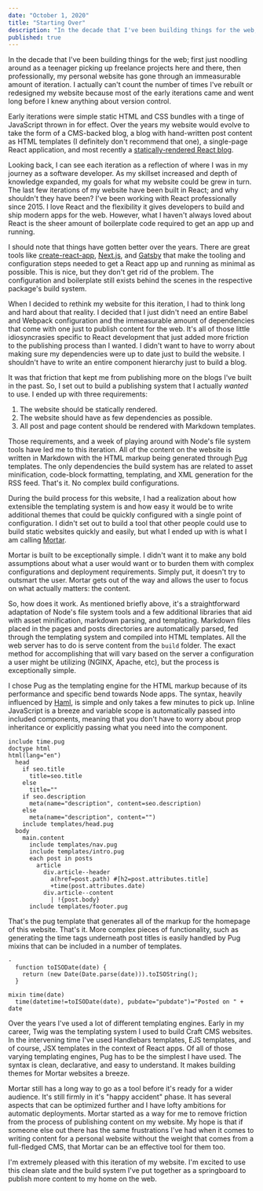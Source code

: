 ```yaml
---
date: "October 1, 2020"
title: "Starting Over"
description: "In the decade that I've been building things for the web; first just noodling around as a teenager picking up freelance projects here and there, then professionally, my personal website has gone through an immeasurable amount of iteration. It was time for a fresh start."
published: true
---
```


In the decade that I've been building things for the web; first just noodling around as a teenager picking up freelance projects here and there, then professionally, my personal website has gone through an immeasurable amount of iteration. I actually can't count the number of times I've rebuilt or redesigned my website because most of the early iterations came and went long before I knew anything about version control.

Early iterations were simple static HTML and CSS bundles with a tinge of JavaScript thrown in for effect. Over the years my website would evolve to take the form of a CMS-backed blog, a blog with hand-written post content as HTML templates (I definitely don't recommend that one), a single-page React application, and most recently a [statically-rendered React blog](https://github.com/tylerreckart/tylerreckart.com).

Looking back, I can see each iteration as a reflection of where I was in my journey as a software developer. As my skillset increased and depth of knowledge expanded, my goals for what my website could be grew in turn. The last few iterations of my website have been built in React; and why shouldn't they have been? I've been working with React professionally since 2015. I love React and the flexibility it gives developers to build and ship modern apps for the web. However, what I haven't always loved about React is the sheer amount of boilerplate code required to get an app up and running.

I should note that things have gotten better over the years. There are great tools like [create-react-app](https://github.com/facebook/create-react-app), [Next.js](https://github.com/vercel/next.js), and [Gatsby](https://github.com/gatsbyjs/gatsby) that make the tooling and configuration steps needed to get a React app up and running as minimal as possible. This is nice, but they don't get rid of the problem. The configuration and boilerplate still exists behind the scenes in the respective package's build system.

When I decided to rethink my website for this iteration, I had to think long and hard about that reality. I decided that I just didn't need an entire Babel and Webpack configuration and the immeasurable amount of dependencies that come with one just to publish content for the web. It's all of those little idiosyncrasies specific to React development that just added more friction to the publishing process than I wanted. I didn't want to have to worry about making sure my dependencies were up to date just to build the website. I shouldn't have to write an entire component hierarchy just to build a blog. 

It was that friction that kept me from publishing more on the blogs I've built in the past. So, I set out to build a publishing system that I actually _wanted_ to use. I ended up with three requirements:
1. The website should be statically rendered.
2. The website should have as few dependencies as possible.
3. All post and page content should be rendered with Markdown templates.

Those requirements, and a week of playing around with Node's file system tools have led me to this iteration. All of the content on the website is written in Markdown with the HTML markup being generated through [Pug](https://github.com/pugjs/pug) templates. The only dependencies the build system has are related to asset minification, code-block formatting, templating, and XML generation for the RSS feed. That's it. No complex build configurations.

During the build process for this website, I had a realization about how extensible the templating system is and how easy it would be to write additional themes that could be quickly configured with a single point of configuration. I didn't set out to build a tool that other people could use to build static websites quickly and easily, but what I ended up with is what I am calling [Mortar](https://github.com/tylerreckart/mortar).

Mortar is built to be exceptionally simple. I didn't want it to make any bold assumptions about what a user would want or to burden them with complex configurations and deployment requirements. Simply put, it doesn't try to outsmart the user. Mortar gets out of the way and allows the user to focus on what actually matters: the content.

So, how does it work. As mentioned briefly above, it's a straightforward adaptation of Node's file system tools and a few additional libraries that aid with asset minification, markdown parsing, and templating. Markdown files placed in the pages and posts directories are automatically parsed, fed through the templating system and compiled into HTML templates. All the web server has to do is serve content from the `build` folder. The exact method for accomplishing that will vary based on the server a configuration a user might be utilizing (NGINX, Apache, etc), but the process is exceptionally simple.

I chose Pug as the templating engine for the HTML markup because of its performance and specific bend towards Node apps. The syntax, heavily influenced by [Haml](https://haml.info/), is simple and only takes a few minutes to pick up. Inline JavaScript is a breeze and variable scope is automatically passed into included components, meaning that you don't have to worry about prop inheritance or explicitly passing what you need into the component.

```pug
include time.pug
doctype html
html(lang="en")
  head
    if seo.title
      title=seo.title
    else
      title=""
    if seo.description
      meta(name="description", content=seo.description)
    else
      meta(name="description", content="")
    include templates/head.pug
  body
    main.content
      include templates/nav.pug
      include templates/intro.pug
      each post in posts
        article
          div.article--header
            a(href=post.path) #[h2=post.attributes.title]
            +time(post.attributes.date)
          div.article--content
            | !{post.body}
      include templates/footer.pug
```

That's the pug template that generates all of the markup for the homepage of this website. That's it. More complex pieces of functionality, such as generating the time tags underneath post titles is easily handled by Pug mixins that can be included in a number of templates.

```pug
-
  function toISODate(date) {
    return (new Date(Date.parse(date))).toISOString();
  }

mixin time(date)
  time(datetime!=toISODate(date), pubdate="pubdate")="Posted on " + date
```

Over the years I've used a lot of different templating engines. Early in my career, Twig was the templating system I used to build Craft CMS websites. In the intervening time I've used Handlebars templates, EJS templates, and of course, JSX templates in the context of React apps. Of all of those varying templating engines, Pug has to be the simplest I have used. The syntax is clean, declarative, and easy to understand. It makes building themes for Mortar websites a breeze.

Mortar still has a long way to go as a tool before it's ready for a wider audience. It's still firmly in it's "happy accident" phase. It has several aspects that can be optimized further and I have lofty ambitions for automatic deployments. Mortar started as a way for me to remove friction from the process of publishing content on my website. My hope is that if someone else out there has the same frustrations I've had when it comes to writing content for a personal website without the weight that comes from a full-fledged CMS, that Mortar can be an effective tool for them too.

I'm extremely pleased with this iteration of my website. I'm excited to use this clean slate and the build system I've put together as a springboard to publish more content to my home on the web.
